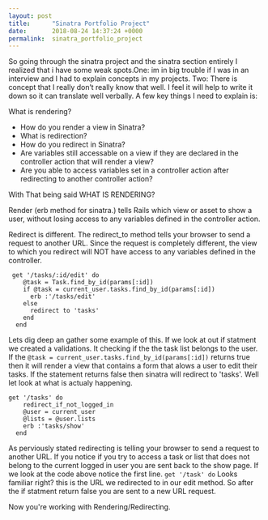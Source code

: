 ```yaml
---
layout: post
title:      "Sinatra Portfolio Project"
date:       2018-08-24 14:37:24 +0000
permalink:  sinatra_portfolio_project
---
```







So going through the sinatra project and the sinatra section entirely I realized that i have some weak spots.One: im in big trouble if I was in an interview and I had to explain concepts in my projects. Two: There is concept that I really don’t really know that well. I feel it will help to write it down so it can translate well verbally. A few key things I need to explain is: 



 What is rendering? 
- How do you render a view in Sinatra?
- What is redirection? 
- How do you redirect in Sinatra?
- Are  variables still accessable on a view if they are declared in the controller action   that will render a view? 
- Are you able to access variables set in a controller action after redirecting to another controller action? 


With That being said WHAT IS RENDERING?

Render (erb method for sinatra.) tells Rails which view or asset to show a user, without losing access to any variables defined in the controller action.

Redirect is different. The redirect_to method tells your browser to send a request to another URL. Since the request is completely different, the view to which you redirect will NOT have access to any variables defined in the controller.


```
 get '/tasks/:id/edit' do
    @task = Task.find_by_id(params[:id])
    if @task = current_user.tasks.find_by_id(params[:id])
      erb :'/tasks/edit'
    else
      redirect to 'tasks'
    end
  end
```

Lets dig deep an gather some example of this. If we look at out if statment we created a validations. It checking if the the task list belongs to the user. If the `@task = current_user.tasks.find_by_id(params[:id])` returns true then it will render a view that contains a form that alows a user to edit their tasks. If the statement returns false then sinatra will redirect to 'tasks'. Well let look at what is actualy happening.

```
get '/tasks' do
    redirect_if_not_logged_in
    @user = current_user
    @lists = @user.lists
    erb :'tasks/show'
  end
```

As perviously stated redirecting is telling your browser to send a request to another URL. If you notice if you try to access a task or list that does not belong to the current logged in user you are sent back to the show page. If we look at the code above notice the first line. `get '/task' do` Looks familiar right? this is the URL we redirected to in our edit method.  So after the if statment return false you are sent to a new URL request. 

Now you're working with Rendering/Redirecting.







